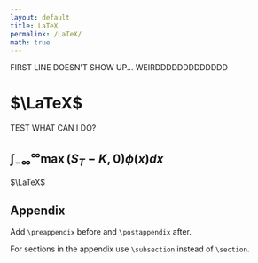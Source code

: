 ```yaml
---
layout: default
title: LaTeX
permalink: /LaTeX/
math: true
---
```

FIRST LINE DOESN'T SHOW UP... WEIRDDDDDDDDDDDDD

# $\LaTeX$
TEST
WHAT CAN I DO?
## $\int_{-\infty}^{\infty}{\max\left( S_T - K, 0 \right) \phi\left( x \right) dx}$
$\LaTeX$


## Appendix
Add ```\preappendix``` before and ```\postappendix``` after.

For sections in the appendix use ```\subsection``` instead of ```\section```.
